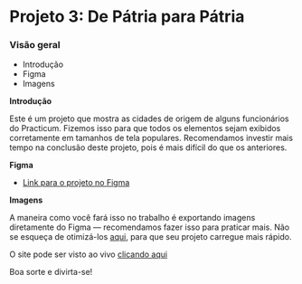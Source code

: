 # Projeto 3: De Pátria para Pátria
### Visão geral    
* Introdução  
* Figma  
* Imagens  
  
**Introdução**    
  
Este é um projeto que mostra as cidades de origem de alguns funcionários do Practicum. Fizemos isso para que todos os elementos sejam exibidos corretamente em tamanhos de tela populares. Recomendamos investir mais tempo na conclusão deste projeto, pois é mais difícil do que os anteriores.  
  
**Figma**  
  
* [Link para o projeto no Figma](https://www.figma.com/file/SmvybPiUMHqeIxrAsOU8DC/Web_Brief_Sprint_3_PT-%7C-De-P%C3%A1tria-para-P%C3%A1tria-%7C-desktop-%2B-mobile?node-id=0-1&t=5MlnD5OdNPYmyGDV-0)  
  
**Imagens**  
  
A maneira como você fará isso no trabalho é exportando imagens diretamente do Figma — recomendamos fazer isso para praticar mais. Não se esqueça de otimizá-los [aqui](https://tinypng.com/), para que seu projeto carregue mais rápido. 

O site pode ser visto ao vivo [clicando aqui](https://thiagopuntar.github.io/web_project_3_ptbr/)

Boa sorte e divirta-se!   
